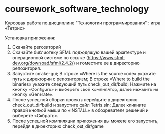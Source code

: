 # coursework_software_technology
Курсовая работа по дисциплине "Технологии программирования" : игра «Тетрис»

Установка приложения:
1) Скачайте репозиторий
2) Скачайте библиотеку SFML подходящую вашей архитектуре и операционной системе по ссылке (https://www.sfml-dev.org/download/sfml/2.4.2/) и поместите ее в директорию репозитория. 
3) Запустите cmake-gui; В строке «Where is the source code» укажите путь к директории с репозиторием; В строке «Where to build the binaries» укажите следующий путь check_out_dir/build; Нажмите на кнопку «Configure» и выберете свой компилятор, далее нажмите на кнопку «Generate».
4) После успешной сборки проекта перейдите в директорию check_out_dir/build и запустите файл Tetris.sln; Далее кликните правой кнопкой мыши по «INSTALL» в обозревателе решений и выберете «Собрать».
5) После успешной компиляции приложения вы можете его запустить, перейдя в директорию check_out_dir/game
